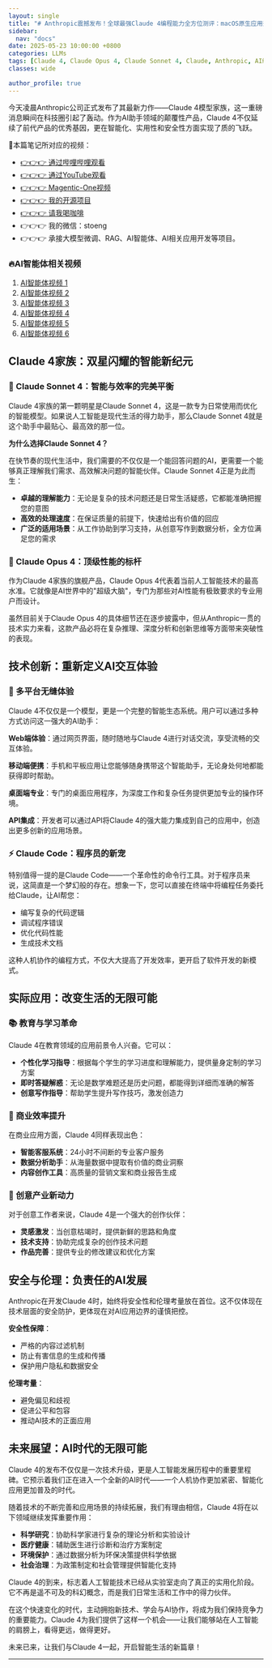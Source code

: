 ```yaml
---
layout: single  
title: "# Anthropic震撼发布！全球最强Claude 4编程能力全方位测评：macOS原生应用开发、iOS app开发、AutoGen智能体开发、SwiftUI界面设计、Transformer模型实现、物理场景模拟，无所不能"  
sidebar:
  nav: "docs"
date: 2025-05-23 10:00:00 +0800  
categories: LLMs
tags: [Claude 4, Claude Opus 4, Claude Sonnet 4, Claude, Anthropic, AI编程, vibe coding]
classes: wide  

author_profile: true  
---
```


今天凌晨Anthropic公司正式发布了其最新力作——Claude 4模型家族，这一重磅消息瞬间在科技圈引起了轰动。作为AI助手领域的颠覆性产品，Claude 4不仅延续了前代产品的优秀基因，更在智能化、实用性和安全性方面实现了质的飞跃。

🚀本篇笔记所对应的视频：

- [👉👉👉 通过哔哩哔哩观看](https://www.bilibili.com/video/BV1LxjEzKEcG/)
- [👉👉👉 通过YouTube观看](https://youtu.be/47C6FkSDAm8)
- [👉👉👉 Magentic-One视频](https://youtu.be/QNZZJvGnk80)
- [👉👉👉 我的开源项目](https://github.com/win4r/AISuperDomain)
- [👉👉👉 请我喝咖啡](https://ko-fi.com/aila)
- 👉👉👉 我的微信：stoeng
- 👉👉👉 承接大模型微调、RAG、AI智能体、AI相关应用开发等项目。

### 🔥AI智能体相关视频

1. [AI智能体视频 1](https://youtu.be/vYm0brFoMwA) 
2. [AI智能体视频 2](https://youtu.be/szTXELuaJos)  
3. [AI智能体视频 3](https://youtu.be/szTXELuaJos)  
4. [AI智能体视频 4](https://youtu.be/RxR3x_Uyq4c)  
5. [AI智能体视频 5](https://youtu.be/IrTEDPnEVvU)  
6. [AI智能体视频 6](https://youtu.be/q_IdxUGZsow)  

## Claude 4家族：双星闪耀的智能新纪元

### 🎯 Claude Sonnet 4：智能与效率的完美平衡

Claude 4家族的第一颗明星是Claude Sonnet 4，这是一款专为日常使用而优化的智能模型。如果说人工智能是现代生活的得力助手，那么Claude Sonnet 4就是这个助手中最贴心、最高效的那一位。

**为什么选择Claude Sonnet 4？**

在快节奏的现代生活中，我们需要的不仅仅是一个能回答问题的AI，更需要一个能够真正理解我们需求、高效解决问题的智能伙伴。Claude Sonnet 4正是为此而生：

- **卓越的理解能力**：无论是复杂的技术问题还是日常生活疑惑，它都能准确把握您的意图
- **高效的处理速度**：在保证质量的前提下，快速给出有价值的回应
- **广泛的适用场景**：从工作协助到学习支持，从创意写作到数据分析，全方位满足您的需求

### 💎 Claude Opus 4：顶级性能的标杆

作为Claude 4家族的旗舰产品，Claude Opus 4代表着当前人工智能技术的最高水准。它就像是AI世界中的"超级大脑"，专门为那些对AI性能有极致要求的专业用户而设计。

虽然目前关于Claude Opus 4的具体细节还在逐步披露中，但从Anthropic一贯的技术实力来看，这款产品必将在复杂推理、深度分析和创新思维等方面带来突破性的表现。

## 技术创新：重新定义AI交互体验

### 🔧 多平台无缝体验

Claude 4不仅仅是一个模型，更是一个完整的智能生态系统。用户可以通过多种方式访问这一强大的AI助手：

**Web端体验**：通过网页界面，随时随地与Claude 4进行对话交流，享受流畅的交互体验。

**移动端便携**：手机和平板应用让您能够随身携带这个智能助手，无论身处何地都能获得即时帮助。

**桌面端专业**：专门的桌面应用程序，为深度工作和复杂任务提供更加专业的操作环境。

**API集成**：开发者可以通过API将Claude 4的强大能力集成到自己的应用中，创造出更多创新的应用场景。

### ⚡ Claude Code：程序员的新宠

特别值得一提的是Claude Code——一个革命性的命令行工具。对于程序员来说，这简直是一个梦幻般的存在。想象一下，您可以直接在终端中将编程任务委托给Claude，让AI帮您：

- 编写复杂的代码逻辑
- 调试程序错误
- 优化代码性能
- 生成技术文档

这种人机协作的编程方式，不仅大大提高了开发效率，更开启了软件开发的新模式。

## 实际应用：改变生活的无限可能

### 📚 教育与学习革命

Claude 4在教育领域的应用前景令人兴奋。它可以：

- **个性化学习指导**：根据每个学生的学习进度和理解能力，提供量身定制的学习方案
- **即时答疑解惑**：无论是数学难题还是历史问题，都能得到详细而准确的解答
- **创意写作指导**：帮助学生提升写作技巧，激发创造力

### 💼 商业效率提升

在商业应用方面，Claude 4同样表现出色：

- **智能客服系统**：24小时不间断的专业客户服务
- **数据分析助手**：从海量数据中提取有价值的商业洞察
- **内容创作工具**：高质量的营销文案和商业报告生成

### 🎨 创意产业新动力

对于创意工作者来说，Claude 4是一个强大的创作伙伴：

- **灵感激发**：当创意枯竭时，提供新鲜的思路和角度
- **技术支持**：协助完成复杂的创作技术问题
- **作品完善**：提供专业的修改建议和优化方案

## 安全与伦理：负责任的AI发展

Anthropic在开发Claude 4时，始终将安全性和伦理考量放在首位。这不仅体现在技术层面的安全防护，更体现在对AI应用边界的谨慎把控。

**安全性保障**：

- 严格的内容过滤机制
- 防止有害信息的生成和传播
- 保护用户隐私和数据安全

**伦理考量**：

- 避免偏见和歧视
- 促进公平和包容
- 推动AI技术的正面应用

## 未来展望：AI时代的无限可能

Claude 4的发布不仅仅是一次技术升级，更是人工智能发展历程中的重要里程碑。它预示着我们正在进入一个全新的AI时代——一个人机协作更加紧密、智能化应用更加普及的时代。

随着技术的不断完善和应用场景的持续拓展，我们有理由相信，Claude 4将在以下领域继续发挥重要作用：

- **科学研究**：协助科学家进行复杂的理论分析和实验设计
- **医疗健康**：辅助医生进行诊断和治疗方案制定
- **环境保护**：通过数据分析为环保决策提供科学依据
- **社会治理**：为政策制定和社会管理提供智能化支持

Claude 4的到来，标志着人工智能技术已经从实验室走向了真正的实用化阶段。它不再是遥不可及的科幻概念，而是我们日常生活和工作中的得力伙伴。

在这个快速变化的时代，主动拥抱新技术、学会与AI协作，将成为我们保持竞争力的重要能力。Claude 4为我们提供了这样一个机会——让我们能够站在人工智能的肩膀上，看得更远，做得更好。

未来已来，让我们与Claude 4一起，开启智能生活的新篇章！

---